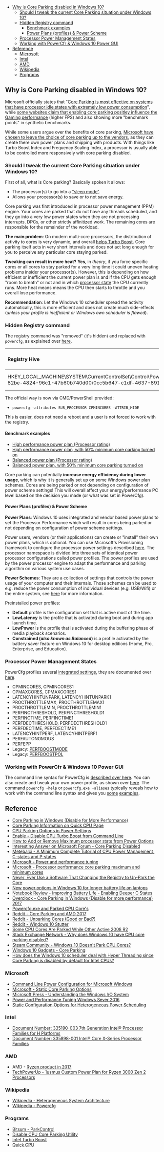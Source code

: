 * [Why is Core Parking disabled in Windows 10?](#why-is-core-parking-disabled-in-windows-10)
  * [Should I tweak the current Core Parking situation under Windows 10?](#should-i-tweak-the-current-core-parking-situation-under-windows-10)
  * [Hidden Registry command](#hidden-registry-command)
    * [Benchmark examples](#benchmark-examples)
    * [Power Plans (profiles) & Power Scheme](#power-plans-profiles--power-scheme)
  * [Processor Power Management States](#processor-power-management-states)
  * [Working with PowerCfr & Windows 10 Power GUI](#working-with-powercfr--windows-10-power-gui)
* [Reference](#reference)
  * [Microsoft](#microsoft)
  * [Intel](#intel)
  * [AMD](#amd)
  * [Wikipedia](#wikipedia)
  * [Programs](#programs)

## Why is Core Parking disabled in Windows 10?

Microsoft officially states that "[Core Parking is most effective on systems that have processor idle states with extremely low power consumption](https://msdn.microsoft.com/en-us/ie/dn613899%28v=vs.100%29?f=255&MSPPError=-2147217396)", while [some websites claim that enabling core parking positley influence the Gaming performance](https://windows10gadgets.pro/tipstricks/coreparking.html) (higher FPS) and also showing more "benchmark points" in synthetic benchmarks.

While some users argue over the benefits of core parking, [Microsoft have chosen to leave the choice of core parking up to the vendors](https://community.amd.com/community/gaming/blog/2017/04/06/amd-ryzen-community-update-3), as they can create there own power plans and shipping with products. With things like Turbo Boost Index and Frequency Scaling Index, a processor is usually able to be controlled more responsively with core parking disabled.


### Should I tweak the current Core Parking situation under Windows 10?

First of all, what is Core parking? Basically spoken it allows:

* The processor(s) to go into a ["sleep mode"](https://metebalci.com/blog/a-minimum-complete-tutorial-of-cpu-power-management-c-states-and-p-states/).
* Allows your processor(s) to save or to not save energy.

Core parking was first introduced in processor power management (PPM) engine. Your cores are parked that do not have any threads scheduled, and they go into a very low power states when they are not processing interrupts, DPCs, or other strictly affinitized work. The remaining cores are responsible for the remainder of the workload.


**The main problem**: On modern multi-core processors, the distribution of activity to cores is very dynamic, and overall [helps Turbo Boost](https://stackoverflow.com/a/28921779/103167). Core parking itself acts in very short intervals and does not act long enough for you to perceive any particular core staying parked.


**Tweaking can result in more heat?**
**Yes**, in _theory_, if you force specific cores or all cores to stay parked for a very long time it could uneven heating problems insider your processor(s). However, this is depending on how efficient or inefficient the current power plan is and if the CPU gets enough "room to breath" or not and in which [processor state](https://metebalci.com/blog/a-minimum-complete-tutorial-of-cpu-power-management-c-states-and-p-states/) the CPU currently runs. More heat means means the CPU then starts to throttle and you overall lose performance.

**Recommendation**:
Let the Windows 10 scheduler spread the activity automatically, this is more efficient and does not create much side-effects (_unless your profile is inefficient or Windows own scheduler is flawed_).


### Hidden Registry command

The registry command was "removed" (it's hidden) and replaced with `powercfg`, as explained over [here](https://superuser.com/a/1437854/900431).

| Registry Hive | Registry entry name | Value |
| :----- | :-----: |  :-----: |
| HKEY_LOCAL_MACHINE\SYSTEM\CurrentControlSet\Control\Power\PowerSettings\54533251-82be-4824-96c1-47b60b740d00\0cc5b647-c1df-4637-891a-dec35c318583 | Attribute | 0 (default is 1) |


The official way is now via CMD/PowerShell provided:
* `powercfg -attributes SUB_PROCESSOR CPMINCORES -ATTRIB_HIDE`

This is easier, does not need a reboot and a user is not forced to work with the registry.


#### Benchmark examples
* [High performance power plan (Processor rating)](https://www.userbenchmark.com/UserRun/17287264)
* [High performance power plan, with 50% minimum core parking turned on](https://www.userbenchmark.com/UserRun/17287387)
* [Balanced power plan (Processor rating)](https://www.userbenchmark.com/UserRun/17287490)
* [Balanced power plan, with 50% minimum core parking turned on](https://www.userbenchmark.com/UserRun/17287532)

Core parking can potentially **increase energy efficiency during lower usage**, which is why it is generally set up on some Windows power plan schemes. Cores are being parked or not depending on configuration of power scheme settings! This will overall affect your energy/performance PC level based on the decision you made (or what was set in PowerCfg).


#### Power Plans (profiles) & Power Scheme

**Power Plans**: Windows 10 uses integrated and vendor based power plans to set the Processor Performance which will result in cores being parked or not depending on configuration of power scheme settings.

Power users, vendors (or their applications) can create or "install" their own power plans, which is optional. You can use Microsoft's Provisioning framework to configure the processor power settings described [here](https://docs.microsoft.com/en-us/windows-hardware/customize/power-settings/configure-processor-power-management-options). The processor namespace is divided into three sets of identical power processor configurations called power profiles. The power profiles are used by the power processor engine to adapt the performance and parking algorithm on various system use cases.

**Power Schemes**: They are a collection of settings that controls the power usage of your computer and their internals. Those schemes can be used to e.g. reduce the power consumption of individual devices (e.g. USB/Wifi) or the entire system, see [here](https://docs.microsoft.com/en-us/windows-hardware/customize/power-settings/static-configuration-options-for-core-parking) for more information.


Preinstalled power profiles:
* **Default** profile is the configuration set that is active most of the time.
* **LowLatency** is the profile that is activated during boot and during app launch time.
* **LowPower** is the profile that is activated during the buffering phase of media playback scenarios.
* **Constrained (_also known as Balanced_)** is a profile activated by the battery saver feature on Windows 10 for desktop editions (Home, Pro, Enterprise, and Education).

### Processor Power Management States

PowerCfg profiles several [integrated settings](https://msdn.microsoft.com/en-us/windows/mt422910(v=vs.80)), they are documented over [here](https://docs.microsoft.com/en-us/windows-hardware/customize/power-settings/configure-processor-power-management-options).

* CPMINCORES, CPMINCORES1
* CPMAXCORES, CPMAXCORES1
* LATENCYHINTUNPARK, LATENCYHINTUNPARK1
* PROCTHROTTLEMAX, PROCTHROTTLEMAX1
* PROCTHROTTLEMIN, PROCTHROTTLEMIN1
* PERFINCTHRESHOLD, PERFINCTHRESHOLD1
* PERFINCTIME, PERFINCTIME1
* PERFDECTHRESHOLD, PERFDECTHRESHOLD1
* PERFDECTIME, PERFDECTIME1
* LATENCYHINTPERF, LATENCYHINTPERF1
* PERFAUTONOMOUS
* PERFEPP
* Legacy: [PERFBOOSTMODE](https://docs.microsoft.com/en-us/windows-hardware/customize/power-settings/legacy-config-options-perfboostmode)
* Legacy: [PERFBOOSTPOL](https://docs.microsoft.com/en-us/windows-hardware/customize/power-settings/legacy-config-options-perfboostpol)


### Working with PowerCfr & Windows 10 Power GUI

The command line syntax for PowerCfg is [described over here](https://docs.microsoft.com/en-us/windows-hardware/design/device-experiences/powercfg-command-line-options). You can also create and tweak your own power profile, as shown over [here](https://www.tenforums.com/tutorials/43655-create-custom-power-plan-windows-10-a-post1521767.html#post1521767). The command `powercfg -help` or `powercfg.exe -aliases` typically reveals how to work with the command line syntax and gives you [some](https://www.tenforums.com/tutorials/107613-add-remove-ultimate-performance-power-plan-windows-10-a-2.html) [examples](https://superuser.com/a/1437854/900431).


## Reference
* [Core Parking in Windows (Disable for More Performance)](https://www.overclock.net/forum/297-general-processor-discussions/1544554-core-parking-windows-disable-more-performance.html)
* [Core Parking Information on Quick CPU Page](https://coderbag.com/product/quickcpu)
* [CPU Parking Options in Power Settings](https://www.tenforums.com/performance-maintenance/36871-cpu-parking-options-power-settings.html)
* [Enable - Disable CPU Turbo Boost from Command Line](https://www.sakya.it/wordpress/enable-disable-cpu-turbo-boost-from-command-line/)
* [How to Add or Remove Maximum processor state from Power Options](https://www.tenforums.com/tutorials/107967-add-remove-maximum-processor-state-power-options-windows.html)
* [Interesting Answer on Microsoft Forum - Core Parking Disabled](https://social.technet.microsoft.com/Forums/en-US/8d6085d8-2c26-426c-87ac-2ba189b77aa5/core-parking-not-working-after-upgrade?forum=win10itprohardware)
* [Metebalci - A Minimum Complete Tutorial of CPU Power Management, C-states and P-states](https://metebalci.com/blog/a-minimum-complete-tutorial-of-cpu-power-management-c-states-and-p-states/)
* [Microsoft - Power and performance tuning](https://docs.microsoft.com/en-us/windows-server/administration/performance-tuning/hardware/power/power-performance-tuning)
* [Microsoft - Processor performance core parking maximum and minimum cores](https://docs.microsoft.com/en-us/windows-server/administration/performance-tuning/hardware/power/power-performance-tuning)
* [Never, Ever Use a Software That Changing the Registry to Un-Park the Core](https://bitsum.com/forum/index.php?topic=3721.0)
* [New power options in Windows 10 for longer battery life on laptops](http://www.rawinfopages.com/tips/2017/08/new-power-options-in-windows-10/)
* [Notebook Review - Improving Battery Life - Enabling Deeper C States](http://forum.notebookreview.com/threads/guide-improving-battery-life-on-windows-enabling-deeper-c-states.815602/)
* [Overclock - Core Parking in Windows (Disable for more performance) 2017](https://www.overclock.net/forum/297-general-processor-discussions/1544554-core-parking-windows-disable-more-performance-3.html)
* [Powercfg.exe and Parked CPU Core's](https://forums.battlefield.com/en-us/discussion/96014/powercfg-exe-and-parked-cpu-cores)
* [Reddit - Core Parking and AMD 2017](https://forums.guru3d.com/threads/windows-power-plan-settings-explorer-utility.416058/page-5)
* [Reddit - Unparking Cores (Good or Bad?)](https://www.reddit.com/r/windows/comments/8hw0y7/unparking_cores_good_or_bad/)
* [Reddit - Windows 10 Stutter](https://www.reddit.com/r/Windows10/comments/7a0763/standby_memory_issue_causing_stutters_on_creators/)
* [Some CPU Cores Are Parked While Other Active 2008 R2](https://support.microsoft.com/en-au/help/2534356/some-cpu-cores-are-parked-while-other-active-cpu-cores-have-a-heavy-wo)
* [Stack Exchange Network - Why does Windows 10 have CPU core parking disabled?](file:///H:/questions/1435110/why-does-windows-10-have-cpu-core-parking-disabled)
* [Steam Community - Windows 10 Doesn't Park CPU Cores?](https://steamcommunity.com/discussions/forum/11/1744478429680383517/)
* [Windows 10 Gadgets - Core Parking](https://windows10gadgets.pro/tipstricks/coreparking.html)
* [How does the Windows 10 scheduler deal with Hyper Threading since Core Parking is disabled by default for Intel CPUs?](file:///questions/1188967/how-does-the-windows-10-scheduler-deal-with-hyper-threading-since-core-parking-i)


### Microsoft
* [Command Line Power Configuration for Microsoft Windows](https://answers.microsoft.com/en-us/windows/forum/windows_10-power/power-plans-missing/9885bdc8-b11f-4722-9e11-423ef77494a9?auth=1&page=5)
* [Microsoft - Static Core Parking Options](https://docs.microsoft.com/en-us/windows-hardware/customize/power-settings/static-configuration-options-for-core-parking)
* [Microsoft Press - Understanding the Windows I/O System](https://www.microsoftpressstore.com/articles/article.aspx?p=2201309&seqNum=7)
* [Power and Performance Tuning Windows Sever 2016](https://docs.microsoft.com/en-us/windows-server/administration/performance-tuning/hardware/power/power-performance-tuning)
* [Static Configuration Options for Heterogeneous Power Scheduling](https://docs.microsoft.com/en-us/windows-hardware/customize/power-settings/static-configuration-options-for-heterogeneous-power-scheduling)


### Intel
* [Document Number: 335190-003 7th Generation Intel® Processor Families for H Platforms](https://www.intel.com/content/dam/www/public/us/en/documents/datasheets/7th-gen-core-family-mobile-h-processor-lines-datasheet-vol-1.pdf)
* [Document Number: 335898-001 Intel® Core X-Series Processor Families](https://images-eu.ssl-images-amazon.com/images/I/A1L1jU3HvIL.pdf)


### AMD
* AMD - [Ryzen product in 2017](https://community.amd.com/community/gaming/blog/2017/04/06/amd-ryzen-community-update-3)
* [TechPowerUp - 1usmus Custom Power Plan for Ryzen 3000 Zen 2 Processors](https://www.techpowerup.com/review/1usmus-custom-power-plan-for-ryzen-3000-zen-2-processors/2.html)


### Wikipedia
* [Wikipedia - Heterogeneous System Architecture](https://en.wikipedia.org/wiki/Heterogeneous_System_Architecture)
* [Wikipedia - Powercfg](https://en.wikipedia.org/wiki/Powercfg)


### Programs
* [Bitsum - ParkControl](https://bitsum.com/parkcontrol/)
* [Disable CPU Core Parking Utility](https://www.coderbag.com/Programming-C/Disable-CPU-Core-Parking-Utility)
* [Intel Turbo Boost](https://www.thewindowsclub.com/intel-turbo-boost-technology-max)
* [Quick CPU](https://coderbag.com/product/quickcpu)

